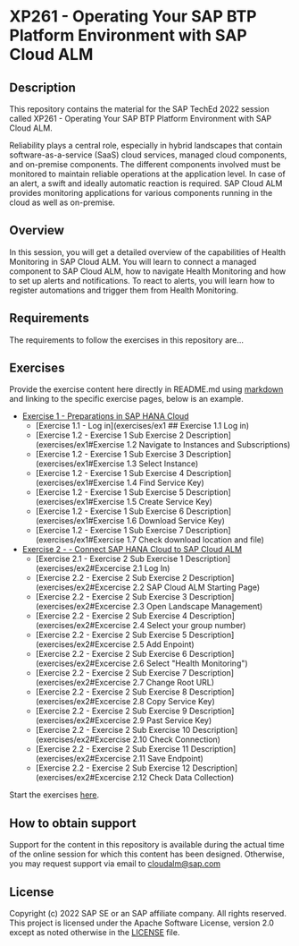 # XP261 - Operating Your SAP BTP Platform Environment with SAP Cloud ALM

## Description

This repository contains the material for the SAP TechEd 2022 session called XP261 - Operating Your SAP BTP Platform Environment with SAP Cloud ALM.

Reliability plays a central role, especially in hybrid landscapes that contain software-as-a-service (SaaS) cloud services, managed cloud components, and on-premise components. The different components involved must be monitored to maintain reliable operations at the application level. In case of an alert, a swift and ideally automatic reaction is required. SAP Cloud ALM provides monitoring applications for various components running in the cloud as well as on-premise. 

## Overview

In this session, you will get a detailed overview of the capabilities of Health Monitoring in SAP Cloud ALM. You will learn to connect a managed component to SAP Cloud ALM, how to navigate Health Monitoring and how to set up alerts and notifications. To react to alerts, you will learn how to register automations and trigger them from Health Monitoring. 

## Requirements

The requirements to follow the exercises in this repository are...

## Exercises

Provide the exercise content here directly in README.md using [markdown](https://guides.github.com/features/mastering-markdown/) and linking to the specific exercise pages, below is an example.

- [Exercise 1 -	Preparations in SAP HANA Cloud](exercises/ex1/)
    - [Exercise 1.1 - Log in](exercises/ex1 ## Exercise 1.1 Log in)
    - [Exercise 1.2 - Exercise 1 Sub Exercise 2 Description](exercises/ex1#Exercise 1.2 Navigate to Instances and Subscriptions)
    - [Exercise 1.2 - Exercise 1 Sub Exercise 3 Description](exercises/ex1#Exercise 1.3 Select Instance)
    - [Exercise 1.2 - Exercise 1 Sub Exercise 4 Description](exercises/ex1#Exercise 1.4 Find Service Key)
    - [Exercise 1.2 - Exercise 1 Sub Exercise 5 Description](exercises/ex1#Exercise 1.5 Create Service Key)
    - [Exercise 1.2 - Exercise 1 Sub Exercise 6 Description](exercises/ex1#Exercise 1.6 Download Service Key)
    - [Exercise 1.2 - Exercise 1 Sub Exercise 7 Description](exercises/ex1#Exercise 1.7 Check download location and file)
- [Exercise 2 - -	Connect SAP HANA Cloud to SAP Cloud ALM](exercises/ex2/)
    - [Exercise 2.1 - Exercise 2 Sub Exercise 1 Description](exercises/ex2#Excercise 2.1 Log In)
    - [Exercise 2.2 - Exercise 2 Sub Exercise 2 Description](exercises/ex2#Excercise 2.2 SAP Cloud ALM Starting Page)
    - [Exercise 2.2 - Exercise 2 Sub Exercise 3 Description](exercises/ex2#Excercise 2.3 Open Landscape Management)
    - [Exercise 2.2 - Exercise 2 Sub Exercise 4 Description](exercises/ex2#Excercise 2.4 Select your group number)
    - [Exercise 2.2 - Exercise 2 Sub Exercise 5 Description](exercises/ex2#Excercise 2.5 Add Enpoint)
    - [Exercise 2.2 - Exercise 2 Sub Exercise 6 Description](exercises/ex2#Excercise 2.6 Select "Health Monitoring")
    - [Exercise 2.2 - Exercise 2 Sub Exercise 7 Description](exercises/ex2#Excercise 2.7 Change Root URL)
    - [Exercise 2.2 - Exercise 2 Sub Exercise 8 Description](exercises/ex2#Excercise 2.8 Copy Service Key)
    - [Exercise 2.2 - Exercise 2 Sub Exercise 9 Description](exercises/ex2#Excercise 2.9 Past Service Key)
    - [Exercise 2.2 - Exercise 2 Sub Exercise 10 Description](exercises/ex2#Excercise 2.10 Check Connection)
    - [Exercise 2.2 - Exercise 2 Sub Exercise 11 Description](exercises/ex2#Excercise 2.11 Save Endpoint)
    - [Exercise 2.2 - Exercise 2 Sub Exercise 12 Description](exercises/ex2#Excercise 2.12 Check Data Collection)

Start the exercises [here](https://developers.sap.com/tutorials/abap-environment-trial-onboarding.html). 

## How to obtain support

Support for the content in this repository is available during the actual time of the online session for which this content has been designed. Otherwise, you may request support via email to cloudalm@sap.com 

## License
Copyright (c) 2022 SAP SE or an SAP affiliate company. All rights reserved. This project is licensed under the Apache Software License, version 2.0 except as noted otherwise in the [LICENSE](LICENSES/Apache-2.0.txt) file.
